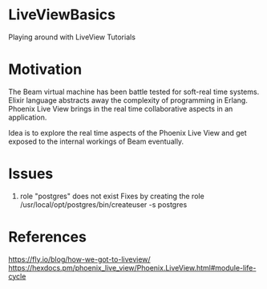 # LiveViewBasics
Playing around with LiveView Tutorials

# Motivation
The Beam virtual machine has been battle tested for soft-real time systems. 
Elixir language abstracts away the complexity of programming in Erlang. 
Phoenix Live View brings in the real time collaborative aspects in an application. 

Idea is to explore the real time aspects of the Phoenix Live View and get exposed to the internal workings of Beam eventually.  

# Issues 
1. role "postgres" does not exist
   Fixes by creating the role /usr/local/opt/postgres/bin/createuser -s postgres 
   
   
# References 
https://fly.io/blog/how-we-got-to-liveview/
https://hexdocs.pm/phoenix_live_view/Phoenix.LiveView.html#module-life-cycle

